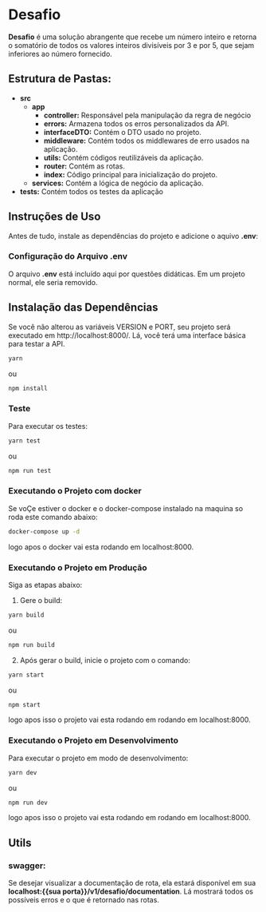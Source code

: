 # Desafio

**Desafio** é uma solução abrangente que recebe um número inteiro e retorna o somatório de todos os valores inteiros divisíveis por 3 e por 5, que sejam inferiores ao número fornecido.

## Estrutura de Pastas:

- **src**
  - **app**
    - **controller:** Responsável pela manipulação da regra de negócio
    - **errors:** Armazena todos os erros personalizados da API.
    - **interfaceDTO:** Contém o DTO usado no projeto.
    - **middleware:** Contém todos os middlewares de erro usados na aplicação.
    - **utils:** Contém códigos reutilizáveis da aplicação.
    - **router:** Contém as rotas.
    - **index:** Código principal para inicialização do projeto.
  - **services:** Contém a lógica de negócio da aplicação.
- **tests:** Contém todos os testes da aplicação

## Instruções de Uso

Antes de tudo, instale as dependências do projeto e adicione o aquivo **.env**:

### Configuração do Arquivo **.env**

O arquivo **.env** está incluído aqui por questões didáticas. Em um projeto normal, ele seria removido.

## Instalação das Dependências

Se você não alterou as variáveis VERSION e PORT, seu projeto será executado em http://localhost:8000/. Lá, você terá uma interface básica para testar a API.

```bash
yarn
```

ou

```bash
npm install
```

### Teste

Para executar os testes:

```bash
yarn test
```

ou

```bash
npm run test
```

### Executando o Projeto com docker

Se voÇe estiver o docker e o docker-compose instalado na maquina so roda este comando abaixo:

```bash
docker-compose up -d
```

logo apos o docker vai esta rodando em localhost:8000.

### Executando o Projeto em Produção

Siga as etapas abaixo:

1. Gere o build:

```bash
yarn build
```

ou

```bash
npm run build
```

2. Após gerar o build, inicie o projeto com o comando:

```bash
yarn start
```

ou

```bash
npm start
```

logo apos isso o projeto vai esta rodando em rodando em localhost:8000.

### Executando o Projeto em Desenvolvimento

Para executar o projeto em modo de desenvolvimento:

```bash
yarn dev
```

ou

```bash
npm run dev
```

logo apos isso o projeto vai esta rodando em rodando em localhost:8000.

## Utils

### **swagger:**

Se desejar visualizar a documentação de rota, ela estará disponível em sua **localhost:{{sua porta}}/v1/desafio/documentation**. Lá mostrará todos os possíveis erros e o que é retornado nas rotas.
